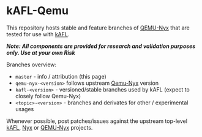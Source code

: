 # kAFL-Qemu

This repository hosts stable and feature branches of [QEMU-Nyx](http://github.com/nyx-fuzz/QEMU-Nyx) that are tested for use with [kAFL](http://github.com/IntelLabs/kAFL).

***Note: All components are provided for research and validation purposes only. Use at your own Risk***

Branches overview:
- `master` - info / attribution (this page)
- `qemu-nyx-<version>` follows upstream [Qemu-Nyx](http://github.com/nyx-fuzz/QEMU-Nyx) version
- `kafl-<version>` - versioned/stable branches used by kAFL (expect to closely follow Qemu-Nyx)
- `<topic>-<version>` - branches and derivates for other / experimental usages

Whenever possible, post patches/issues against the upstream top-level [kAFL](http://github.com/IntelLabs/kAFL/), [Nyx](http://github.com/nyx-fuzz/) or [QEMU-Nyx](http://github.com/nyx-fuzz/QEMU-Nyx) projects.
